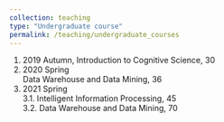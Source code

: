 ```yaml
---
collection: teaching
type: "Undergraduate course"
permalink: /teaching/undergraduate_courses
---
```


1. 2019 Autumn, Introduction to Cognitive Science, 30  
2. 2020 Spring  
    Data Warehouse and Data Mining, 36  
3. 2021 Spring  
    3.1. Intelligent Information Processing, 45  
    3.2. Data Warehouse and Data Mining, 70  


 


